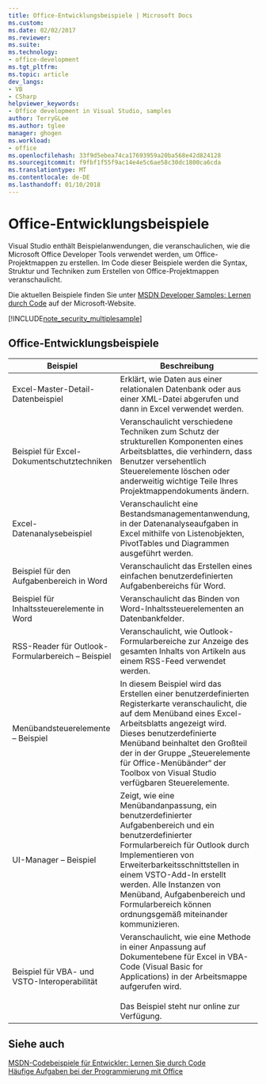 ```yaml
---
title: Office-Entwicklungsbeispiele | Microsoft Docs
ms.custom: 
ms.date: 02/02/2017
ms.reviewer: 
ms.suite: 
ms.technology:
- office-development
ms.tgt_pltfrm: 
ms.topic: article
dev_langs:
- VB
- CSharp
helpviewer_keywords:
- Office development in Visual Studio, samples
author: TerryGLee
ms.author: tglee
manager: ghogen
ms.workload:
- office
ms.openlocfilehash: 33f9d5ebea74ca17693959a20ba568e42d824128
ms.sourcegitcommit: f9fbf1f55f9ac14e4e5c6ae58c30dc1800ca6cda
ms.translationtype: MT
ms.contentlocale: de-DE
ms.lasthandoff: 01/10/2018
---
```

# <a name="office-development-samples"></a>Office-Entwicklungsbeispiele
  Visual Studio enthält Beispielanwendungen, die veranschaulichen, wie die Microsoft Office Developer Tools verwendet werden, um Office-Projektmappen zu erstellen. Im Code dieser Beispiele werden die Syntax, Struktur und Techniken zum Erstellen von Office-Projektmappen veranschaulicht.  
  
 Die aktuellen Beispiele finden Sie unter [MSDN Developer Samples: Lernen durch Code](http://go.microsoft.com/fwlink/?LinkID=248199) auf der Microsoft-Website.  
  
 [!INCLUDE[note_security_multiplesample](../vsto/includes/note-security-multiplesample-md.md)]  
  
## <a name="office-development-samples"></a>Office-Entwicklungsbeispiele  
  
|Beispiel|Beschreibung|  
|------------|-----------------|  
|Excel-Master-Detail-Datenbeispiel|Erklärt, wie Daten aus einer relationalen Datenbank oder aus einer XML-Datei abgerufen und dann in Excel verwendet werden.|  
|Beispiel für Excel-Dokumentschutztechniken|Veranschaulicht verschiedene Techniken zum Schutz der strukturellen Komponenten eines Arbeitsblattes, die verhindern, dass Benutzer versehentlich Steuerelemente löschen oder anderweitig wichtige Teile Ihres Projektmappendokuments ändern.|  
|Excel-Datenanalysebeispiel|Veranschaulicht eine Bestandsmanagementanwendung, in der Datenanalyseaufgaben in Excel mithilfe von Listenobjekten, PivotTables und Diagrammen ausgeführt werden.|  
|Beispiel für den Aufgabenbereich in Word|Veranschaulicht das Erstellen eines einfachen benutzerdefinierten Aufgabenbereichs für Word.|  
|Beispiel für Inhaltssteuerelemente in Word|Veranschaulicht das Binden von Word-Inhaltssteuerelementen an Datenbankfelder.|  
|RSS-Reader für Outlook-Formularbereich &ndash; Beispiel|Veranschaulicht, wie Outlook-Formularbereiche zur Anzeige des gesamten Inhalts von Artikeln aus einem RSS-Feed verwendet werden.|  
|Menübandsteuerelemente &ndash; Beispiel|In diesem Beispiel wird das Erstellen einer benutzerdefinierten Registerkarte veranschaulicht, die auf dem Menüband eines Excel-Arbeitsblatts angezeigt wird. Dieses benutzerdefinierte Menüband beinhaltet den Großteil der in der Gruppe „Steuerelemente für Office-Menübänder“ der Toolbox von Visual Studio verfügbaren Steuerelemente.|  
|UI-Manager &ndash; Beispiel|Zeigt, wie eine Menübandanpassung, ein benutzerdefinierter Aufgabenbereich und ein benutzerdefinierter Formularbereich für Outlook durch Implementieren von Erweiterbarkeitsschnittstellen in einem VSTO-Add-In erstellt werden. Alle Instanzen von Menüband, Aufgabenbereich und Formularbereich können ordnungsgemäß miteinander kommunizieren.|  
|Beispiel für VBA- und VSTO-Interoperabilität|Veranschaulicht, wie eine Methode in einer Anpassung auf Dokumentebene für Excel in VBA-Code (Visual Basic for Applications) in der Arbeitsmappe aufgerufen wird.<br /><br /> Das Beispiel steht nur online zur Verfügung.|  
  
## <a name="see-also"></a>Siehe auch  
 [MSDN-Codebeispiele für Entwickler: Lernen Sie durch Code](http://go.microsoft.com/fwlink/?LinkID=248199)   
 [Häufige Aufgaben bei der Programmierung mit Office](../vsto/common-tasks-in-office-programming.md)  
  
  